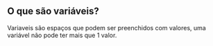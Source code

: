 ## O que são variáveis?

Variaveis são espaços que podem ser preenchidos com valores, uma variável não pode ter mais que 1 valor.